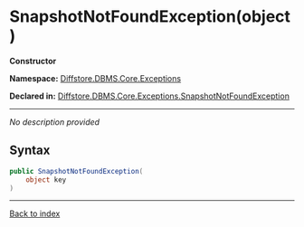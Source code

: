 # SnapshotNotFoundException(object)

**Constructor**

**Namespace:** [Diffstore.DBMS.Core.Exceptions](Diffstore.DBMS.Core.Exceptions.md)

**Declared in:** [Diffstore.DBMS.Core.Exceptions.SnapshotNotFoundException](Diffstore.DBMS.Core.Exceptions.SnapshotNotFoundException.md)

------


*No description provided*

## Syntax

```csharp
public SnapshotNotFoundException(
	object key
)
```

------

[Back to index](index.md)
